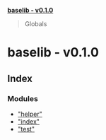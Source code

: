 **[baselib - v0.1.0](README.md)**

> Globals

# baselib - v0.1.0

## Index

### Modules

* ["helper"](modules/_helper_.md)
* ["index"](modules/_index_.md)
* ["test"](modules/_test_.md)

